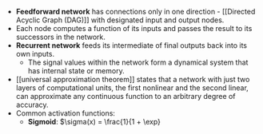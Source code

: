 - **Feedforward network** has connections only in one direction - [[Directed Acyclic Graph (DAG)]] with designated input and output nodes.
- Each node computes a function of its inputs and passes the result to its successors in the network.
- **Recurrent network** feeds its intermediate of final outputs back into its own inputs.
	- The signal values within the network form a dynamical system that has internal state or memory.
- [[universal approximation theorem]] states that a network with just two layers of computational units, the first nonlinear and the second linear, can approximate any continuous function to an arbitrary degree of accuracy.
- Common activation functions:
	- **Sigmoid**: $\sigma(x) = \frac{1}{1 + \exp}